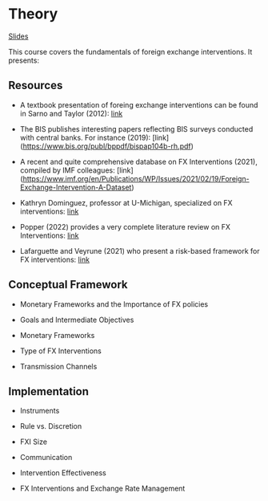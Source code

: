 # Theory

[Slides](./docs/Slides/fxi_theory_practice/fxi_theory_practice.pdf)

This course covers the fundamentals of foreign exchange interventions. It presents:

## Resources

  - A textbook presentation of foreing exchange interventions can be found in Sarno and Taylor (2012): [link](https://www.cambridge.org/core/books/abs/economics-of-exchange-rates/official-intervention-in-the-foreign-exchange-market/539435B26391C092195233098F887850)
        
 - The BIS publishes interesting papers reflecting BIS surveys conducted with central banks. For instance (2019): [link] (https://www.bis.org/publ/bppdf/bispap104b-rh.pdf)
    
 - A recent and quite comprehensive database on FX Interventions (2021), compiled by IMF colleagues: [link] (https://www.imf.org/en/Publications/WP/Issues/2021/02/19/Foreign-Exchange-Intervention-A-Dataset)

 - Kathryn Dominguez, professor at U-Michigan, specialized on FX interventions: [link](http://www-personal.umich.edu/~kathrynd/index.html)

 - Popper (2022) provides a very complete literature review on FX Interventions: [link](https://www.ssc.wisc.edu/~mchinn/Popper_FXI_apr22.pdf)

- Lafarguette and Veyrune (2021) who present a risk-based framework for FX interventions: [link](https://www.imf.org/en/Publications/WP/Issues/2021/02/12/Foreign-Exchange-Intervention-Rules-for-Central-Banks-A-Risk-based-Framework-50081)


## Conceptual Framework

- Monetary Frameworks and the Importance of FX policies

- Goals and Intermediate Objectives

- Monetary Frameworks

- Type of FX Interventions

- Transmission Channels


## Implementation

- Instruments

- Rule vs. Discretion

- FXI Size

- Communication

- Intervention Effectiveness

- FX Interventions and Exchange Rate Management






